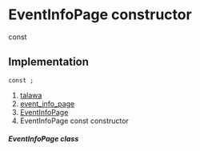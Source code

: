 
<div>

# EventInfoPage constructor

</div>


const 



## Implementation

``` language-dart
const ;
```







1.  [talawa](../../index.md)
2.  [event_info_page](../../views_after_auth_screens_events_event_info_page/)
3.  [EventInfoPage](../../views_after_auth_screens_events_event_info_page/EventInfoPage-class.md)
4.  EventInfoPage const constructor

##### EventInfoPage class







